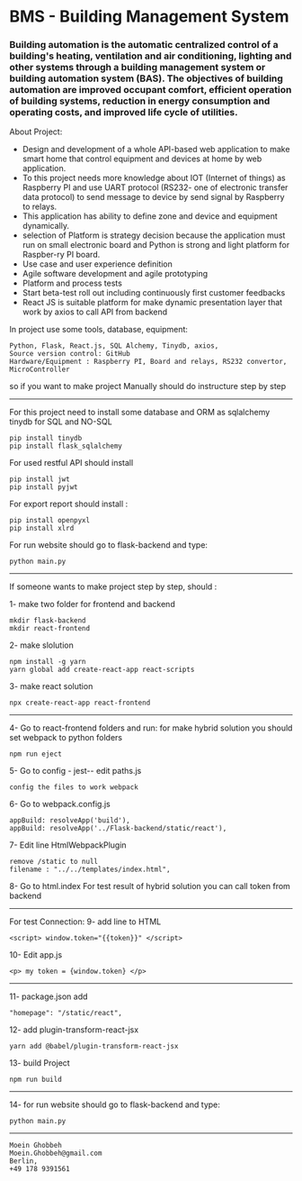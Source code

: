 # BMS - Building Management System
### Building automation is the automatic centralized control of a building's heating, ventilation and air conditioning, lighting and other systems through a building management system or building automation system (BAS). The objectives of building automation are improved occupant comfort, efficient operation of building systems, reduction in energy consumption and operating costs, and improved life cycle of utilities. 

About Project:

-	Design and development of a whole API-based web application to make smart home that control equipment and devices at home by web application.
-	To this project needs more knowledge about IOT (Internet of things) as Raspberry PI and use UART protocol (RS232- one of electronic transfer data protocol) to send message to device by send signal by Raspberry to relays.
-	This application has ability to define zone and device and equipment dynamically.
-	selection of Platform is strategy decision because the application must run on small electronic board and Python is strong and light platform for Raspber-ry PI board.
-	Use case and user experience definition
-	Agile software development and agile prototyping
-	Platform and process tests
-	Start beta-test roll out including continuously first customer feedbacks
-	React JS is suitable platform for make dynamic presentation layer that work by axios to call API from backend

In project use some tools, database, equipment:

    Python, Flask, React.js, SQL Alchemy, Tinydb, axios,  
    Source version control: GitHub 
    Hardware/Equipment : Raspberry PI, Board and relays, RS232 convertor, MicroController

so if you want to make project Manually should do instructure step by step
 
---

For this project need to install some database and ORM as sqlalchemy tinydb for SQL and NO-SQL
 
    pip install tinydb
    pip install flask_sqlalchemy

For used restful API should install
 
    pip install jwt
    pip install pyjwt

For export report should install :

    pip install openpyxl
    pip install xlrd

For run website should go to flask-backend and type:

    python main.py
 
---

If someone wants to make project step by step, should :

1- make two folder for frontend and backend
 
    mkdir flask-backend
    mkdir react-frontend
    
2- make slolution

    npm install -g yarn
    yarn global add create-react-app react-scripts
    
3- make react solution

    npx create-react-app react-frontend
    
---

4- Go to react-frontend folders and run:
    for make hybrid solution you should set webpack to python folders 
    
    npm run eject
    
5- Go to config - jest-- edit paths.js

    config the files to work webpack 

6- Go to webpack.config.js

    appBuild: resolveApp('build'), 
    appBuild: resolveApp('../Flask-backend/static/react'),

7- Edit line HtmlWebpackPlugin

    remove /static to null
    filename : "../../templates/index.html",

8- Go to html.index
    For test result of hybrid solution you can call token from backend

---

For test Connection:
9- add line to HTML

    <script> window.token="{{token}}" </script>

10- Edit app.js

    <p> my token = {window.token} </p>

---

11- package.json add 

    "homepage": "/static/react",

12- add plugin-transform-react-jsx

    yarn add @babel/plugin-transform-react-jsx

13- build Project 

    npm run build
    
---

14- for run website should go to flask-backend and type:

    python main.py

---

    Moein Ghobbeh
    Moein.Ghobbeh@gmail.com
    Berlin, 
    +49 178 9391561



